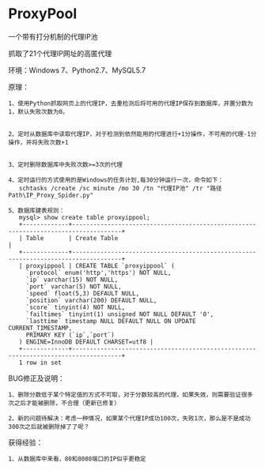 # ProxyPool

一个带有打分机制的代理IP池

抓取了21个代理IP网址的高匿代理

环境：Windows 7、Python2.7、MySQL5.7

原理：


	1、使用Python抓取网页上的代理IP，去重检测后将可用的代理IP保存到数据库，并置分数为1，默认失败次数为0。


	2、定时从数据库中读取代理IP，对于检测到依然能用的代理进行+1分操作，不可用的代理-1分操作，并将失败次数+1


	3、定时删除数据库中失败次数>=3次的代理

	4、定时运行的方式使用的是Windows的任务计划,每30分钟运行一次，命令如下：
	   schtasks /create /sc minute /mo 30 /tn "代理IP池" /tr "路径Path\IP_Proxy_Spider.py"

	5、数据库建表规则：
	   mysql> show create table proxyippool;
	   +-------------+------------------------------------------------------------------------------------+
	   | Table       | Create Table                                                                       |
	   +-------------+------------------------------------------------------------------------------------+
	   | proxyippool | CREATE TABLE `proxyippool` (
	     `protocol` enum('http','https') NOT NULL,
	     `ip` varchar(15) NOT NULL,
	     `port` varchar(5) NOT NULL,
	     `speed` float(5,3) DEFAULT NULL,
	     `position` varchar(200) DEFAULT NULL,
	     `score` tinyint(4) NOT NULL,
	     `failtimes` tinyint(1) unsigned NOT NULL DEFAULT '0',
	     `lasttime` timestamp NULL DEFAULT NULL ON UPDATE CURRENT_TIMESTAMP,
	     PRIMARY KEY (`ip`,`port`)
	   ) ENGINE=InnoDB DEFAULT CHARSET=utf8 |
	   +-------------+------------------------------------------------------------------------------------+
	   1 row in set


BUG修正及说明：


	1、删除分数低于某个特定值的方式不可取，对于分数较高的代理，如果失效，则需要验证很多次之后才能被删除，不合理（更新已修复）

	2、新的问题待解决：考虑一种情况，如果某个代理IP成功100次，失败1次，那么是不是成功300次之后就被删除掉了了呢？

获得经验：

	1、从数据库中来看，80和8080端口的IP似乎更稳定


